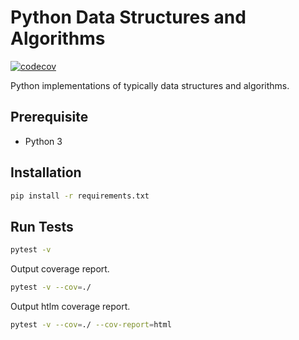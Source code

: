 # Python Data Structures and Algorithms

[![codecov](https://codecov.io/gh/atken/py-dsa/branch/main/graph/badge.svg?token=3JMO0VUV8I)](https://codecov.io/gh/atken/py-dsa)

Python implementations of typically data structures and algorithms.

## Prerequisite

- Python 3

## Installation

```sh
pip install -r requirements.txt
```

## Run Tests

```sh
pytest -v
```

Output coverage report.

```sh
pytest -v --cov=./
```

Output htlm coverage report.

```sh
pytest -v --cov=./ --cov-report=html
```

